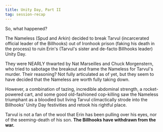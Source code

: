 ```yaml
---
title: Unity Day, Part II
tag: session-recap
---
```


So, what happened?

The Nameless (Spud and Arkin) decided to break Tarvul (incarcerated official leader of the Billhooks) out of Ironhook prison (faking his death in the process) to ruin Erin's (Tarvul's sister and de-facto Billhooks leader) Unity Day.

They were NEARLY thwarted by Nat Marseilles and Chuck Morgenstern, who tried to sabotage the breakout and frame the Nameless for Tarvul's murder. Their reasoning? Not fully articulated as of yet, but they seem to have decided that the Nameless are worth fully taking down.

However, a combination of tazing, incredible abdominal strength, a rocket-powered cart, and some good old-fashioned cop-killing saw the Nameless triumphant as a bloodied but living Tarvul climactically strode into the Billhooks' Unity Day festivities and retook his rightful place.

Tarvul is not a fan of the wool that Erin has been pulling over his eyes, nor of the seeming-death of his son. **The Billhooks have withdrawn from the war.**